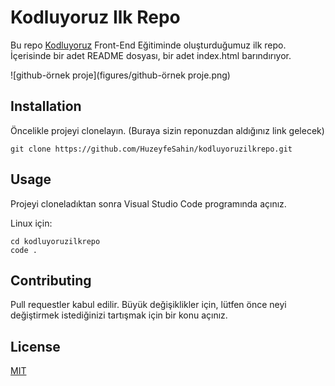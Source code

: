 # **Kodluyoruz Ilk Repo**
Bu repo [Kodluyoruz](https://www.kodluyoruz.org) Front-End Eğitiminde oluşturduğumuz ilk repo. İçerisinde bir adet README dosyası, bir adet index.html barındırıyor.

![github-örnek proje](figures/github-örnek proje.png)
## **Installation**


Öncelikle projeyi clonelayın. (Buraya sizin reponuzdan aldığınız link gelecek)
```
git clone https://github.com/HuzeyfeSahin/kodluyoruzilkrepo.git
```
## **Usage**


Projeyi cloneladıktan sonra Visual Studio Code programında açınız.

Linux için:

```linux
cd kodluyoruzilkrepo
code .
```
## **Contributing**


Pull requestler kabul edilir. Büyük değişiklikler için, lütfen önce neyi değiştirmek istediğinizi tartışmak için bir konu açınız.

## License
[MIT](https://choosealicense.com/licenses/mit/)
